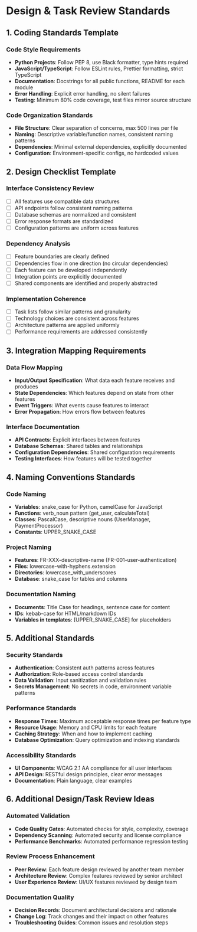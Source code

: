 # Design & Task Review Standards

## 1. Coding Standards Template

### Code Style Requirements
- **Python Projects**: Follow PEP 8, use Black formatter, type hints required
- **JavaScript/TypeScript**: Follow ESLint rules, Prettier formatting, strict TypeScript
- **Documentation**: Docstrings for all public functions, README for each module
- **Error Handling**: Explicit error handling, no silent failures
- **Testing**: Minimum 80% code coverage, test files mirror source structure

### Code Organization Standards
- **File Structure**: Clear separation of concerns, max 500 lines per file
- **Naming**: Descriptive variable/function names, consistent naming patterns
- **Dependencies**: Minimal external dependencies, explicitly documented
- **Configuration**: Environment-specific configs, no hardcoded values

## 2. Design Checklist Template

### Interface Consistency Review
- [ ] All features use compatible data structures
- [ ] API endpoints follow consistent naming patterns
- [ ] Database schemas are normalized and consistent
- [ ] Error response formats are standardized
- [ ] Configuration patterns are uniform across features

### Dependency Analysis
- [ ] Feature boundaries are clearly defined
- [ ] Dependencies flow in one direction (no circular dependencies)
- [ ] Each feature can be developed independently
- [ ] Integration points are explicitly documented
- [ ] Shared components are identified and properly abstracted

### Implementation Coherence
- [ ] Task lists follow similar patterns and granularity
- [ ] Technology choices are consistent across features
- [ ] Architecture patterns are applied uniformly
- [ ] Performance requirements are addressed consistently

## 3. Integration Mapping Requirements

### Data Flow Mapping
- **Input/Output Specification**: What data each feature receives and produces
- **State Dependencies**: Which features depend on state from other features
- **Event Triggers**: What events cause features to interact
- **Error Propagation**: How errors flow between features

### Interface Documentation
- **API Contracts**: Explicit interfaces between features
- **Database Schemas**: Shared tables and relationships
- **Configuration Dependencies**: Shared configuration requirements
- **Testing Interfaces**: How features will be tested together

## 4. Naming Conventions Standards

### Code Naming
- **Variables**: snake_case for Python, camelCase for JavaScript
- **Functions**: verb_noun pattern (get_user, calculateTotal)
- **Classes**: PascalCase, descriptive nouns (UserManager, PaymentProcessor)
- **Constants**: UPPER_SNAKE_CASE

### Project Naming
- **Features**: FR-XXX-descriptive-name (FR-001-user-authentication)
- **Files**: lowercase-with-hyphens.extension
- **Directories**: lowercase_with_underscores
- **Database**: snake_case for tables and columns

### Documentation Naming
- **Documents**: Title Case for headings, sentence case for content
- **IDs**: kebab-case for HTML/markdown IDs
- **Variables in templates**: [UPPER_SNAKE_CASE] for placeholders

## 5. Additional Standards

### Security Standards
- **Authentication**: Consistent auth patterns across features
- **Authorization**: Role-based access control standards
- **Data Validation**: Input sanitization and validation rules
- **Secrets Management**: No secrets in code, environment variable patterns

### Performance Standards
- **Response Times**: Maximum acceptable response times per feature type
- **Resource Usage**: Memory and CPU limits for each feature
- **Caching Strategy**: When and how to implement caching
- **Database Optimization**: Query optimization and indexing standards

### Accessibility Standards
- **UI Components**: WCAG 2.1 AA compliance for all user interfaces
- **API Design**: RESTful design principles, clear error messages
- **Documentation**: Plain language, clear examples

## 6. Additional Design/Task Review Ideas

### Automated Validation
- **Code Quality Gates**: Automated checks for style, complexity, coverage
- **Dependency Scanning**: Automated security and license compliance
- **Performance Benchmarks**: Automated performance regression testing

### Review Process Enhancement
- **Peer Review**: Each feature design reviewed by another team member
- **Architecture Review**: Complex features reviewed by senior architect
- **User Experience Review**: UI/UX features reviewed by design team

### Documentation Quality
- **Decision Records**: Document architectural decisions and rationale
- **Change Log**: Track changes and their impact on other features
- **Troubleshooting Guides**: Common issues and resolution steps